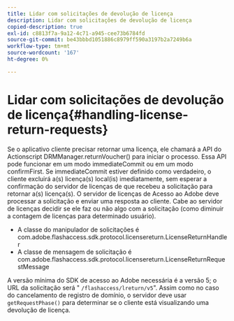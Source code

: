 ```yaml
---
title: Lidar com solicitações de devolução de licença
description: Lidar com solicitações de devolução de licença
copied-description: true
exl-id: c8813f7a-9a12-4c71-a945-cee73b6784fd
source-git-commit: be43bbbd1051886c8979ff590a3197b2a7249b6a
workflow-type: tm+mt
source-wordcount: '167'
ht-degree: 0%

---
```


# Lidar com solicitações de devolução de licença{#handling-license-return-requests}

Se o aplicativo cliente precisar retornar uma licença, ele chamará a API do Actionscript DRMManager.returnVoucher() para iniciar o processo. Essa API pode funcionar em um modo immediateCommit ou em um modo confirmFirst. Se immediateCommit estiver definido como verdadeiro, o cliente excluirá a(s) licença(s) local(is) imediatamente, sem esperar a confirmação do servidor de licenças de que recebeu a solicitação para retornar a(s) licença(s). O servidor de licenças de Acesso ao Adobe deve processar a solicitação e enviar uma resposta ao cliente. Cabe ao servidor de licenças decidir se ele faz ou não algo com a solicitação (como diminuir a contagem de licenças para determinado usuário).

* A classe do manipulador de solicitações é com.adobe.flashaccess.sdk.protocol.licensereturn.LicenseReturnHandler
* A classe de mensagem de solicitação é com.adobe.flashaccess.sdk.protocol.licensereturn.LicenseReturnRequestMessage

A versão mínima do SDK de acesso ao Adobe necessária é a versão 5; o URL da solicitação será &quot; `/flashaccess/lreturn/v5`&quot;. Assim como no caso do cancelamento de registro de domínio, o servidor deve usar `getRequestPhase()` para determinar se o cliente está visualizando uma devolução de licença.
